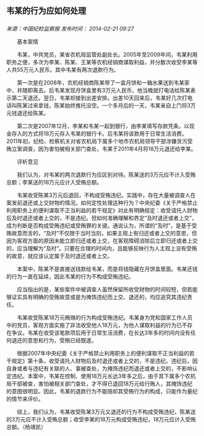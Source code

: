 ## 韦某的行为应如何处理

### 

_来源：中国纪检监察报_ _发布时间： 2014-02-21 09:27_

　　基本案情

　　韦某，中共党员，某省农机局监管处副处长。2005年至2009年间，韦某利用职务之便，多次为李某、陈某、王某等农机经销商谋取利益，并分数次收受李某等人共55万元人民币。其中韦某有两次退款行为。

　　第一次是在2008年，农机经销商陈某带了一盒月饼和一箱水果送到韦某家中，并随即离去。后韦某发现月饼盒里有3万元人民币，他当晚就打电话给陈某表示第二天退还。翌日，韦某却接到出差安排。出差10天回来后，韦某好几次打电话叫陈某过来拿钱，陈某始终推托没空。一个多月后的一天，韦某亲自上门将3万元钱退还给陈某。

　　第二次是2007年12月，李某和韦某一起到银行，由李某填写存款凭条，以现金存入的方式将18万元存入韦某的银行卡。后韦某将该款用于日常生活消费。2011年初，纪检、检察机关对省农机局下属多个地市农机局领导干部涉嫌贪污受贿立案调查，因为害怕被相关部门查处，韦某于2011年4月将18万元退还给李某。

　　评析意见

　　我们认为，对韦某的两次退款行为应区别对待。陈某送的3万元应不计入受贿总额；李某送的18万元应计入受贿总额。

　　韦某收受陈某3万元后退回，不构成受贿违纪。实践中，存在大量被调查人在案发前退还或上交财物的情况。如何定性处理这种行为？中央纪委《关于严格禁止利用职务上的便利谋取不正当利益的若干规定》对此有明确规定：收受请托人财物后及时退还或者上交的，不是违纪。但如何准确理解和界定“及时退还或者上交”，成为判断是否构成受贿违纪或受贿罪的关键。通说认为，所谓的“及时”，是基于受贿故意而言的，“及时”不仅限于当时当刻，如果主观上有归还或者上交的意思，但因为客观方面的原因未能立即归还或者上交，在客观障碍消除后立即归还或者上交的，应当理解为“及时”。只要在合理的时间内，且能够反映行为人主观上没有受贿的故意，就应该认定属于及时退还或者上交。

　　本案中，陈某不是直接送钱款给韦某，而是将钱隐藏在月饼盒里面。韦某还钱的行为一直在延续，因此韦某的行为不构成受贿违纪。

　　应当指出的是，某些案件中被调查人虽然保留所收受财物的时间较短，但若能够证实具有明确的受贿故意或是为掩饰违纪而上交、退还的，均应追究其违纪责任。

　　韦某收受陈某18万元贿赂的行为构成受贿违纪。韦某身为党和国家工作人员中的党员，客观方面实施了非法收受他人18万元，为他人谋取利益的行为已不存在争议。韦某在收受该笔款项后用于日常生活消费，在长达3年多的时间内没有任何退还的意思和行为，受贿已经既遂。

　　根据2007年中央纪委《关于严格禁止利用职务上的便利谋取不正当利益的若干规定》第十条，收受请托人财物后及时退还或者上交的，不是违纪。违纪后，因自身或者与违纪有关联的人、事被查处，为掩饰违纪而退还或者上交的，不影响认定违纪。本案中，韦某在控制、使用18万元长达3年多之后，由于其下属多个农机局干部被查，害怕被相关部门查处，才不得已退回18万元给行贿人，其掩饰违纪的意图很明显。因此，韦某的退款行为不能阻却其受贿行为的构成，只能作为量纪的情节来评价。

　　综上，我们认为，韦某收受陈某3万元又退还的行为不构成受贿违纪，陈某送的3万元应不计入受贿总额；收受李某的18万元构成受贿违纪，18万元应计入受贿总额。（杨靖凯）